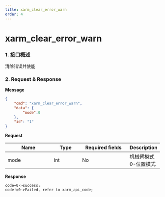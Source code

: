 ```yaml
---
title: xarm_clear_error_warn
order: 4
---
```

# xarm\_clear\_error\_warn
### 1. 接口概述
清除错误并使能
### 2. Request & Response
**Message**
```json
{
    "cmd": "xarm_clear_error_warn",
    "data": {
        "mode":0
    },
    "id": "1"
}
```
**Request**
<table data-full-width="true"><thead><tr><th width="142">Name</th><th width="79">Type</th><th width="144">Required fields</th><th>Description</th></tr></thead><tbody><tr><td>mode</td><td>int</td><td>No</td><td>机械臂模式. 0-位置模式</td></tr></tbody></table>

**Response**
```
code=0->success;
code!=0->Failed, refer to xarm_api_code;
```
